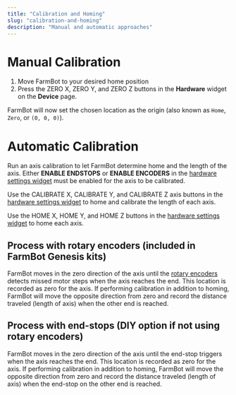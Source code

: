 ```yaml
---
title: "Calibration and Homing"
slug: "calibration-and-homing"
description: "Manual and automatic approaches"
---
```



# Manual Calibration

1. Move FarmBot to your desired home position
2. Press the <span class="fb-button fb-yellow">ZERO X</span>, <span class="fb-button fb-yellow">ZERO Y</span>, and <span class="fb-button fb-yellow">ZERO Z</span> buttons in the **Hardware** widget on the **Device** page.

FarmBot will now set the chosen location as the origin (also known as `Home`, `Zero`, or `(0, 0, 0)`).

# Automatic Calibration

Run an axis calibration to let FarmBot determine home and the length of the axis. Either **ENABLE ENDSTOPS** or **ENABLE ENCODERS** in the [hardware settings widget](https://software.farmbot.io/docs/device#hardware) must be enabled for the axis to be calibrated.

Use the <span class="fb-button fb-gray">CALIBRATE X</span>, <span class="fb-button fb-gray">CALIBRATE Y</span>, and <span class="fb-button fb-gray">CALIBRATE Z</span> axis buttons in the [hardware settings widget](https://software.farmbot.io/docs/device#hardware) to home and calibrate the length of each axis.

Use the <span class="fb-button fb-gray">HOME X</span>, <span class="fb-button fb-gray">HOME Y</span>, and <span class="fb-button fb-gray">HOME Z</span> buttons in the [hardware settings widget](https://software.farmbot.io/docs/device#hardware) to home each axis.

## Process with rotary encoders (included in FarmBot Genesis kits)

FarmBot moves in the zero direction of the axis until the [rotary encoders](rotary-encoders.md) detects missed motor steps when the axis reaches the end. This location is recorded as zero for the axis. If performing calibration in addition to homing, FarmBot will move the opposite direction from zero and record the distance traveled (length of axis) when the other end is reached.

## Process with end-stops (DIY option if not using rotary encoders)

FarmBot moves in the zero direction of the axis until the end-stop triggers when the axis reaches the end. This location is recorded as zero for the axis. If performing calibration in addition to homing, FarmBot will move the opposite direction from zero and record the distance traveled (length of axis) when the end-stop on the other end is reached.
